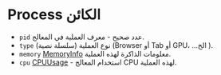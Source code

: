 # Process الكائن

* `pid` عدد صحيح - معرف العملية في المعالج.
* `type` (سلسلة نصية) نوع العملية (Browser أو Tab أو GPU، ...الخ ).
* `memory` [MemoryInfo](memory-info.md) معلومات الذاكرة لهذه العملية.
* `cpu` [CPUUsage](cpu-usage.md) - استخدام المعالج CPU لهذه العملية.